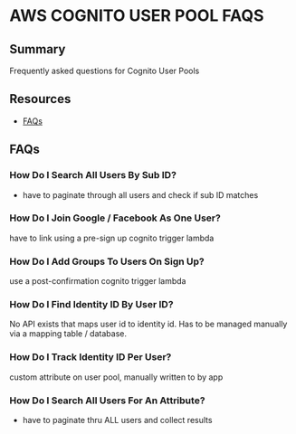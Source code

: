 # AWS COGNITO USER POOL FAQS

## Summary

Frequently asked questions for Cognito User Pools

## Resources

- [FAQs](https://aws.amazon.com/cognito/faqs/)

## FAQs

### How Do I Search All Users By Sub ID?

- have to paginate through all users and check if sub ID matches

### How Do I Join Google / Facebook As One User?

have to link using a pre-sign up cognito trigger lambda

### How Do I Add Groups To Users On Sign Up?

use a post-confirmation cognito trigger lambda

### How Do I Find Identity ID By User ID?

No API exists that maps user id to identity id. Has to be managed manually
via a mapping table / database.

### How Do I Track Identity ID Per User?

custom attribute on user pool, manually written to by app

### How Do I Search All Users For An Attribute?

- have to paginate thru ALL users and collect results
